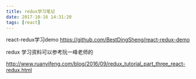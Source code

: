 ```yaml
---
title: redux学习笔记
date: 2017-10-16 14:31:20
tags: [react]
---
```


react-redux学习demo  https://github.com/BestDingSheng/react-redux-demo

redux 学习资料可以参考阮一峰老师的

 http://www.ruanyifeng.com/blog/2016/09/redux_tutorial_part_three_react-redux.html




